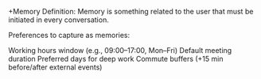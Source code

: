 +Memory Definition: Memory is something related to the user that must be initiated in every conversation.


Preferences to capture as memories:

Working hours window (e.g., 09:00–17:00, Mon–Fri)
Default meeting duration
Preferred days for deep work
Commute buffers (+15 min before/after external events)
